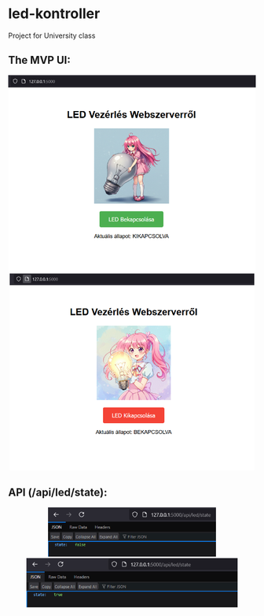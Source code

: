 # led-kontroller
Project for University class

## The MVP UI:
<p align="center">
<img src="/static/images/Screenshot_UI_Off.png"  height="400"/>
<img src="/static/images/Screenshot_UI_On.png"  height="400"/>
</p>

## API (/api/led/state):
<p align="center">
<img src="static/images/Screenshot_state_false.png"  height="100"/>
<img src="static/images/Screenshot_state_true.png"  height="100"/>
</p>
